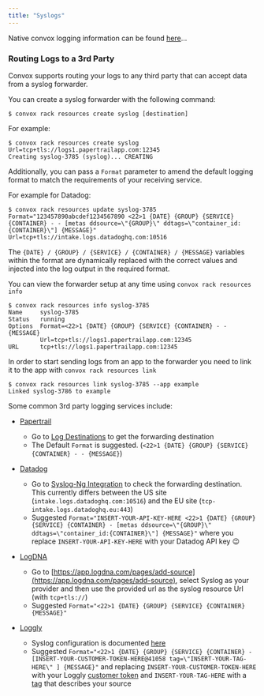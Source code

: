 ```yaml
---
title: "Syslogs"
---
```


Native convox logging information can be found [here](/management/logs)...

### Routing Logs to a 3rd Party

Convox supports routing your logs to any third party that can accept data from a syslog forwarder.

You can create a syslog forwarder with the following command:

    $ convox rack resources create syslog [destination]

For example:

    $ convox rack resources create syslog Url=tcp+tls://logs1.papertrailapp.com:12345
    Creating syslog-3785 (syslog)... CREATING

Additionally, you can pass a `Format` parameter to amend the default logging format to match the requirements of your receiving service.

For example for Datadog:

    $ convox rack resources update syslog-3785 Format="123457890abcdef1234567890 <22>1 {DATE} {GROUP} {SERVICE} {CONTAINER} - - [metas ddsource=\"{GROUP}\" ddtags=\"container_id:{CONTAINER}\"] {MESSAGE}" Url=tcp+tls://intake.logs.datadoghq.com:10516

The `{DATE} / {GROUP} / {SERVICE} / {CONTAINER} / {MESSAGE}` variables within the format are dynamically replaced with the correct values and injected into the log output in the required format.


You can view the forwarder setup at any time using `convox rack resources info`

    $ convox rack resources info syslog-3785
    Name     syslog-3785
    Status   running
    Options  Format=<22>1 {DATE} {GROUP} {SERVICE} {CONTAINER} - - {MESSAGE}
             Url=tcp+tls://logs1.papertrailapp.com:12345
    URL      tcp+tls://logs1.papertrailapp.com:12345

In order to start sending logs from an app to the forwarder you need to link it to the app with `convox rack resources link`

    $ convox rack resources link syslog-3785 --app example
    Linked syslog-3786 to example

Some common 3rd party logging services include:

* [Papertrail](https://papertrailapp.com)

  * Go to [Log Destinations](https://papertrailapp.com/account/destinations) to get the forwarding destination
  * The Default `Format` is suggested. (`<22>1 {DATE} {GROUP} {SERVICE} {CONTAINER} - - {MESSAGE}`)

* [Datadog](https://www.datadoghq.com)

  * Go to [Syslog-Ng Integration](https://docs.datadoghq.com/integrations/syslog_ng/?tab=datadogussite) to check the forwarding destination.  This currently differs between the US site (`intake.logs.datadoghq.com:10516`) and the EU site (`tcp-intake.logs.datadoghq.eu:443`)
  * Suggested `Format="INSERT-YOUR-API-KEY-HERE <22>1 {DATE} {GROUP} {SERVICE} {CONTAINER} - [metas ddsource=\"{GROUP}\" ddtags=\"container_id:{CONTAINER}\"] {MESSAGE}"` where you replace `INSERT-YOUR-API-KEY-HERE` with your Datadog API key 😉

* [LogDNA](https://logdna.com/)

  * Go to [https://app.logdna.com/pages/add-source](https://app.logdna.com/pages/add-source), select Syslog as your provider and then use the provided url as the syslog resource Url (with `tcp+tls://`)
  * Suggested `Format="<22>1 {DATE} {GROUP} {SERVICE} {CONTAINER} {MESSAGE}"`

* [Loggly](https://www.loggly.com/)

  * Syslog configuration is documented [here](https://www.loggly.com/docs/syslog-ng-manual-configuration/)
  * Suggested `Format="<22>1 {DATE} {GROUP} {SERVICE} {CONTAINER} - [INSERT-YOUR-CUSTOMER-TOKEN-HERE@41058 tag=\"INSERT-YOUR-TAG-HERE\" ] {MESSAGE}"` and replacing `INSERT-YOUR-CUSTOMER-TOKEN-HERE` with your Loggly [customer token](https://www.loggly.com/docs/customer-token-authentication-token/) and `INSERT-YOUR-TAG-HERE` with a [tag](https://www.loggly.com/docs/tags/) that describes your source


